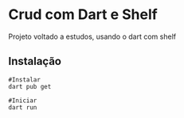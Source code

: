 # Crud com Dart e Shelf
Projeto voltado a estudos, usando o dart com shelf

## Instalação
```
#Instalar
dart pub get

#Iniciar
dart run
```